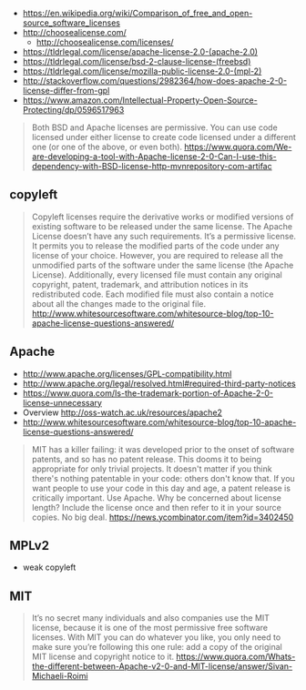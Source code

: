 - https://en.wikipedia.org/wiki/Comparison_of_free_and_open-source_software_licenses
- http://choosealicense.com/
  - http://choosealicense.com/licenses/
- https://tldrlegal.com/license/apache-license-2.0-(apache-2.0)
- https://tldrlegal.com/license/bsd-2-clause-license-(freebsd)
- https://tldrlegal.com/license/mozilla-public-license-2.0-(mpl-2)
- http://stackoverflow.com/questions/2982364/how-does-apache-2-0-license-differ-from-gpl
- https://www.amazon.com/Intellectual-Property-Open-Source-Protecting/dp/0596517963

> Both BSD and Apache licenses are permissive. You can use code licensed under either license to create code licensed under a different one (or one of the above, or even both).
> https://www.quora.com/We-are-developing-a-tool-with-Apache-license-2-0-Can-I-use-this-dependency-with-BSD-license-http-mvnrepository-com-artifac

## copyleft

> Copyleft licenses require the derivative works or modified versions of existing software to be released under the same license.
> The Apache License doesn’t have any such requirements. It’s a permissive license.
> It permits you to release the modified parts of the code under any license of your choice.
> However, you are required to release all the unmodified parts of the software under the same license (the Apache License).
> Additionally, every licensed file must contain any original copyright, patent, trademark, and attribution notices in its redistributed code. Each modified file must also contain a notice about all the changes made to the original file.
> http://www.whitesourcesoftware.com/whitesource-blog/top-10-apache-license-questions-answered/

## Apache

- http://www.apache.org/licenses/GPL-compatibility.html
- http://www.apache.org/legal/resolved.html#required-third-party-notices
- https://www.quora.com/Is-the-trademark-portion-of-Apache-2-0-license-unnecessary
- Overview http://oss-watch.ac.uk/resources/apache2
- http://www.whitesourcesoftware.com/whitesource-blog/top-10-apache-license-questions-answered/

> MIT has a killer failing: it was developed prior to the onset of software patents, and so has no patent release. This dooms it to being appropriate for only trivial projects. It doesn't matter if you think there's nothing patentable in your code: others don't know that. If you want people to use your code in this day and age, a patent release is critically important.
Use Apache. Why be concerned about license length? Include the license once and then refer to it in your source copies. No big deal.
> https://news.ycombinator.com/item?id=3402450

## MPLv2

- weak copyleft

## MIT

> It’s no secret many individuals and also companies use the MIT license, because it is one of the most permissive free software licenses. With MIT you can do whatever you like, you only need to make sure you’re following this one rule: add a copy of the original MIT license and copyright notice to it.
> https://www.quora.com/Whats-the-different-between-Apache-v2-0-and-MIT-license/answer/Sivan-Michaeli-Roimi
